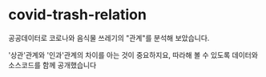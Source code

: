 # covid-trash-relation

공공데이터로 코로나와 음식물 쓰레기의 "관계"를 분석해 보았습니다.  

'상관'관계와 '인과'관계의 차이를 아는 것이 중요하지요,
따라해 볼 수 있도록 데이터와 소스코드를 함께 공개했습니다
